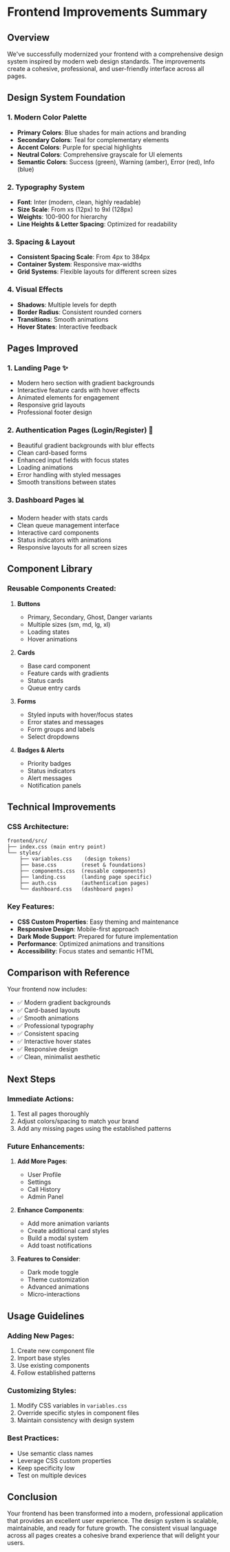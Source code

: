 # Frontend Improvements Summary

## Overview
We've successfully modernized your frontend with a comprehensive design system inspired by modern web design standards. The improvements create a cohesive, professional, and user-friendly interface across all pages.

## Design System Foundation

### 1. **Modern Color Palette**
- **Primary Colors**: Blue shades for main actions and branding
- **Secondary Colors**: Teal for complementary elements
- **Accent Colors**: Purple for special highlights
- **Neutral Colors**: Comprehensive grayscale for UI elements
- **Semantic Colors**: Success (green), Warning (amber), Error (red), Info (blue)

### 2. **Typography System**
- **Font**: Inter (modern, clean, highly readable)
- **Size Scale**: From xs (12px) to 9xl (128px)
- **Weights**: 100-900 for hierarchy
- **Line Heights & Letter Spacing**: Optimized for readability

### 3. **Spacing & Layout**
- **Consistent Spacing Scale**: From 4px to 384px
- **Container System**: Responsive max-widths
- **Grid Systems**: Flexible layouts for different screen sizes

### 4. **Visual Effects**
- **Shadows**: Multiple levels for depth
- **Border Radius**: Consistent rounded corners
- **Transitions**: Smooth animations
- **Hover States**: Interactive feedback

## Pages Improved

### 1. **Landing Page** ✨
- Modern hero section with gradient backgrounds
- Interactive feature cards with hover effects
- Animated elements for engagement
- Responsive grid layouts
- Professional footer design

### 2. **Authentication Pages (Login/Register)** 🔐
- Beautiful gradient backgrounds with blur effects
- Clean card-based forms
- Enhanced input fields with focus states
- Loading animations
- Error handling with styled messages
- Smooth transitions between states

### 3. **Dashboard Pages** 📊
- Modern header with stats cards
- Clean queue management interface
- Interactive card components
- Status indicators with animations
- Responsive layouts for all screen sizes

## Component Library

### Reusable Components Created:
1. **Buttons**
   - Primary, Secondary, Ghost, Danger variants
   - Multiple sizes (sm, md, lg, xl)
   - Loading states
   - Hover animations

2. **Cards**
   - Base card component
   - Feature cards with gradients
   - Status cards
   - Queue entry cards

3. **Forms**
   - Styled inputs with hover/focus states
   - Error states and messages
   - Form groups and labels
   - Select dropdowns

4. **Badges & Alerts**
   - Priority badges
   - Status indicators
   - Alert messages
   - Notification panels

## Technical Improvements

### CSS Architecture:
```
frontend/src/
├── index.css (main entry point)
└── styles/
    ├── variables.css    (design tokens)
    ├── base.css        (reset & foundations)
    ├── components.css  (reusable components)
    ├── landing.css     (landing page specific)
    ├── auth.css        (authentication pages)
    └── dashboard.css   (dashboard pages)
```

### Key Features:
- **CSS Custom Properties**: Easy theming and maintenance
- **Responsive Design**: Mobile-first approach
- **Dark Mode Support**: Prepared for future implementation
- **Performance**: Optimized animations and transitions
- **Accessibility**: Focus states and semantic HTML

## Comparison with Reference

Your frontend now includes:
- ✅ Modern gradient backgrounds
- ✅ Card-based layouts
- ✅ Smooth animations
- ✅ Professional typography
- ✅ Consistent spacing
- ✅ Interactive hover states
- ✅ Responsive design
- ✅ Clean, minimalist aesthetic

## Next Steps

### Immediate Actions:
1. Test all pages thoroughly
2. Adjust colors/spacing to match your brand
3. Add any missing pages using the established patterns

### Future Enhancements:
1. **Add More Pages**:
   - User Profile
   - Settings
   - Call History
   - Admin Panel

2. **Enhance Components**:
   - Add more animation variants
   - Create additional card styles
   - Build a modal system
   - Add toast notifications

3. **Features to Consider**:
   - Dark mode toggle
   - Theme customization
   - Advanced animations
   - Micro-interactions

## Usage Guidelines

### Adding New Pages:
1. Create new component file
2. Import base styles
3. Use existing components
4. Follow established patterns

### Customizing Styles:
1. Modify CSS variables in `variables.css`
2. Override specific styles in component files
3. Maintain consistency with design system

### Best Practices:
- Use semantic class names
- Leverage CSS custom properties
- Keep specificity low
- Test on multiple devices

## Conclusion

Your frontend has been transformed into a modern, professional application that provides an excellent user experience. The design system is scalable, maintainable, and ready for future growth. The consistent visual language across all pages creates a cohesive brand experience that will delight your users. 